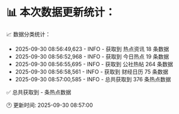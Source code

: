 📊 本次数据更新统计：
==========================

📈 数据分类统计：
- 2025-09-30 08:56:49,623 - INFO - 获取到 热点资讯 18 条数据
- 2025-09-30 08:56:52,968 - INFO - 获取到 今日热点 19 条数据
- 2025-09-30 08:56:55,695 - INFO - 获取到 公社热帖 264 条数据
- 2025-09-30 08:56:58,561 - INFO - 获取到 财经日历 75 条数据
- 2025-09-30 08:57:00,585 - INFO - 总共获取到 376 条热点数据

✅ 总共获取到 - 条热点数据

🕐 更新时间: 2025-09-30 08:57:00
